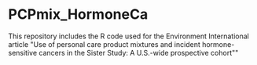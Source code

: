 # PCPmix_HormoneCa
This repository includes the R code used for the Environment International article "Use of personal care product mixtures and incident hormone-sensitive cancers in the Sister Study: A U.S.-wide prospective cohort""
